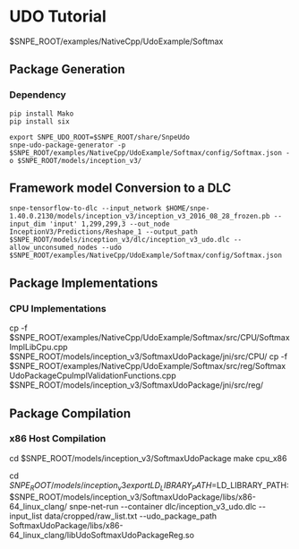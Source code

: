 # UDO Tutorial

$SNPE_ROOT/examples/NativeCpp/UdoExample/Softmax

## Package Generation

### Dependency
```
pip install Mako
pip install six
```

```
export SNPE_UDO_ROOT=$SNPE_ROOT/share/SnpeUdo
snpe-udo-package-generator -p $SNPE_ROOT/examples/NativeCpp/UdoExample/Softmax/config/Softmax.json -o $SNPE_ROOT/models/inception_v3/
```

## Framework model Conversion to a DLC
```
snpe-tensorflow-to-dlc --input_network $HOME/snpe-1.40.0.2130/models/inception_v3/inception_v3_2016_08_28_frozen.pb --input_dim 'input' 1,299,299,3 --out_node InceptionV3/Predictions/Reshape_1 --output_path $SNPE_ROOT/models/inception_v3/dlc/inception_v3_udo.dlc --allow_unconsumed_nodes --udo $SNPE_ROOT/examples/NativeCpp/UdoExample/Softmax/config/Softmax.json
```

## Package Implementations

### CPU Implementations
cp -f $SNPE_ROOT/examples/NativeCpp/UdoExample/Softmax/src/CPU/SoftmaxImplLibCpu.cpp $SNPE_ROOT/models/inception_v3/SoftmaxUdoPackage/jni/src/CPU/
cp -f $SNPE_ROOT/examples/NativeCpp/UdoExample/Softmax/src/reg/SoftmaxUdoPackageCpuImplValidationFunctions.cpp $SNPE_ROOT/models/inception_v3/SoftmaxUdoPackage/jni/src/reg/

## Package Compilation

### x86 Host Compilation
cd $SNPE_ROOT/models/inception_v3/SoftmaxUdoPackage
make cpu_x86

cd $SNPE_ROOT/models/inception_v3
export LD_LIBRARY_PATH=$LD_LIBRARY_PATH:$SNPE_ROOT/models/inception_v3/SoftmaxUdoPackage/libs/x86-64_linux_clang/
snpe-net-run --container dlc/inception_v3_udo.dlc --input_list data/cropped/raw_list.txt --udo_package_path SoftmaxUdoPackage/libs/x86-64_linux_clang/libUdoSoftmaxUdoPackageReg.so